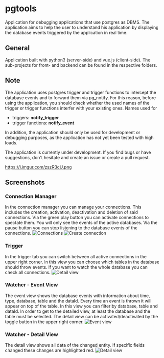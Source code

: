 # pgtools

Application for debugging applications that use postgres as DBMS.
The application aims to help the user to understand his application by displaying the database events triggered by the application in real time.

## General
Application built with python3 (server-side) and vue.js (client-side).
The sub-projects for front- and backend can be found in the respective folders.

## Note
The application uses postgres trigger and trigger functions to intercept the database events and to forward them via pg_notify. For this reason, before using the application, you should check whether the used names of the trigger or trigger functions interfer with your existing ones. 
Names used for
* triggers: **notify_trigger**
* trigger functions: **notify_event**

In addition, the application should only be used for development or debugging purposes, as the application has not yet been tested with high loads.

The application is currently under development. If you find bugs or have suggestions, don't hesitate and create an issue or create a pull request.

https://i.imgur.com/zszR3cU.png
## Screenshots
### Connection Manager
In the connection manager you can manage your connections. This includes the creation, activation, deactivation and deletion of said connections.
Via the green play button you can activate connections to spectate them. You will only see the events of the active databases. Via the pause button you can stop listening to the database events of the connections.
![Connections](https://i.imgur.com/O5EsSeY.png)
![Create connection](https://i.imgur.com/zszR3cU.png)
### Trigger
In the trigger tab you can switch between all active connections in the upper right corner. In this view you can choose which tables in the database should throw events. If you want to watch the whole database you can check all connections.
![Detail view](https://i.imgur.com/3pHdY1O.png)
### Watcher - Event View
The event view shows the database events with information about time, type, database, table and the dataId. Every time an event is thrown it will appear on top of the table. In this view you can filter by database, table and dataId. In order to get to the detailed view, at least the database and the table must be selected. The detail view can be activated/deactivated by the toggle button in the upper right corner.
![Event view](https://i.imgur.com/IKDROaK.png)
### Watcher - Detail View
The detail view shows all data of the changed entity. If specific fields changed these changes are highlighted red.
![Detail view](https://i.imgur.com/ss0Xt8h.png)
